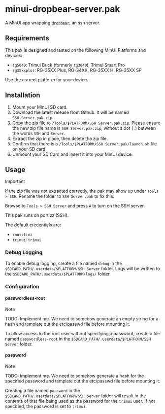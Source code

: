 # minui-dropbear-server.pak

A MinUI app wrapping [`dropbear`](https://matt.ucc.asn.au/dropbear/dropbear.html), an ssh server.

## Requirements

This pak is designed and tested on the following MinUI Platforms and devices:

- `tg5040`: Trimui Brick (formerly `tg3040`), Trimui Smart Pro
- `rg35xxplus`: RG-35XX Plus, RG-34XX, RG-35XX H, RG-35XX SP

Use the correct platform for your device.

## Installation

1. Mount your MinUI SD card.
2. Download the latest release from Github. It will be named `SSH.Server.pak.zip`.
3. Copy the zip file to `/Tools/$PLATFORM/SSH Server.pak.zip`. Please ensure the new zip file name is `SSH Server.pak.zip`, without a dot (`.`) between the words `SSH` and `Server`.
4. Extract the zip in place, then delete the zip file.
5. Confirm that there is a `/Tools/$PLATFORM/SSH Server.pak/launch.sh` file on your SD card.
6. Unmount your SD Card and insert it into your MinUI device.

## Usage

> [!IMPORTANT]
> If the zip file was not extracted correctly, the pak may show up under `Tools > SSH`. Rename the folder to `SSH Server.pak` to fix this.

Browse to `Tools > SSH Server` and press `A` to turn on the SSH server.

This pak runs on port `22` (SSH).

The default credentials are:

- `root:tina`
- `trimui:trimui`

### Debug Logging

To enable debug logging, create a file named `debug` in the `$SDCARD_PATH/.userdata/$PLATFORM/SSH Server` folder. Logs will be written to the `$SDCARD_PATH/.userdata/$PLATFORM/logs/` folder.

### Configuration

#### passwordless-root

> [!NOTE]
> TODO: Implement me. We need to somehow generate an empty string for a hash and template out the etc/passwd file before mounting it.

To allow access to the root user without specifying a password, create a file named `passwordless-root` in the `$SDCARD_PATH/.userdata/$PLATFORM/SSH Server` folder.

#### password

> [!NOTE]
> TODO: Implement me. We need to somehow generate a hash for the specified password and template out the etc/passwd file before mounting it.

Creating a file named `password` in the `$SDCARD_PATH/.userdata/$PLATFORM/SSH Server` folder will result in the contents of that file being used as the password for the `trimui` user. If not specified, the password is set to `trimui`.
